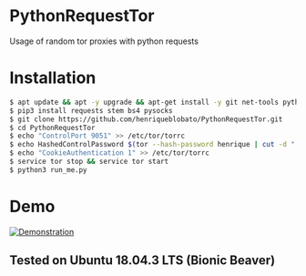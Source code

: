 
# PythonRequestTor
Usage of random tor proxies with python requests

# Installation

```bash
$ apt update && apt -y upgrade && apt-get install -y git net-tools python3 python3-pip tor
$ pip3 install requests stem bs4 pysocks
$ git clone https://github.com/henriqueblobato/PythonRequestTor.git
$ cd PythonRequestTor
$ echo "ControlPort 9051" >> /etc/tor/torrc
$ echo HashedControlPassword $(tor --hash-password henrique | cut -d "." -f 2 | tail -n 1) >> /etc/tor/torrc
$ echo "CookieAuthentication 1" >> /etc/tor/torrc
$ service tor stop && service tor start
$ python3 run_me.py
```

# Demo

[![Demonstration](https://i.vimeocdn.com/filter/overlay?src0=https%3A%2F%2Fi.vimeocdn.com%2Fvideo%2F815264003_1280x720.webp&src1=https%3A%2F%2Ff.vimeocdn.com%2Fimages_v6%2Fshare%2Fplay_icon_overlay.png)](https://player.vimeo.com/video/360656360)

## Tested on Ubuntu 18.04.3 LTS (Bionic Beaver)
